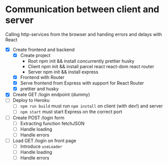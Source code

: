 Communication between client and server
=======================================

Calling http-services from the browser and handing errors and delays with React

* [x] Create frontend and backend
  * [x] Create project
    * Root npm init && install concurrently prettier husky
    * Client npm init && install parcel react react-dom react router
    * Server npm init && install express
  * [x] Frontend with Router
  * [x] Serve frontend from Express with support for React Router
  * [x] prettier and husky
* [x] Create GET /login endpoint (dummy)
* [ ] Deploy to Heroku
  * [ ] `npm run build` must run `npm install` on client (with dev!) and server
  * [ ] `npm start` must start Express on the correct port
* [ ] Create POST /login form
  * [ ] Extracting function fetchJSON
  * [ ] Handle loading
  * [ ] Handle errors
* [ ] Load GET /login on front page
  * [ ] Introduce `useLoader`
  * [ ] Handle loading
  * [ ] Handle errors
